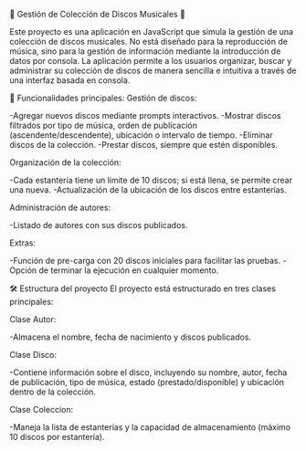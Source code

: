 🎵 Gestión de Colección de Discos Musicales 🎵

Este proyecto es una aplicación en JavaScript que simula la gestión de una colección de discos musicales. No está diseñado para la reproducción de música, sino para la gestión de información mediante la introducción de datos por consola. La aplicación permite a los usuarios organizar, buscar y administrar su colección de discos de manera sencilla e intuitiva a través de una interfaz basada en consola.

🚀 Funcionalidades principales:
Gestión de discos:

  -Agregar nuevos discos mediante prompts interactivos.
  -Mostrar discos filtrados por tipo de música, orden de publicación (ascendente/descendente), ubicación o intervalo de tiempo.
  -Eliminar discos de la colección.
  -Prestar discos, siempre que estén disponibles.
  
Organización de la colección:

  -Cada estantería tiene un límite de 10 discos; si está llena, se permite crear una nueva.
  -Actualización de la ubicación de los discos entre estanterías.

Administración de autores:

  -Listado de autores con sus discos publicados.
  
Extras:

  -Función de pre-carga con 20 discos iniciales para facilitar las pruebas.
  -Opción de terminar la ejecución en cualquier momento.

🛠️ Estructura del proyecto
El proyecto está estructurado en tres clases principales:

  Clase Autor:
  
  -Almacena el nombre, fecha de nacimiento y discos publicados.
    
  Clase Disco:
  
  -Contiene información sobre el disco, incluyendo su nombre, autor, fecha de publicación, tipo de música, estado (prestado/disponible) y ubicación dentro de la colección.
    
  Clase Coleccion:
  
  -Maneja la lista de estanterías y la capacidad de almacenamiento (máximo 10 discos por estantería).
